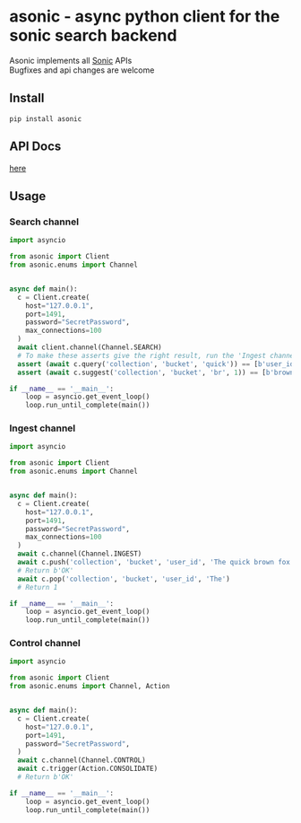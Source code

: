 # asonic - async python client for the sonic search backend
Asonic implements all [Sonic](https://github.com/valeriansaliou/sonic) APIs  
Bugfixes and api changes are welcome

## Install
`pip install asonic`

## API Docs
[here](https://asonic.readthedocs.io/en/latest/asonic.html#module-asonic.client)

## Usage
### Search channel
```python
import asyncio

from asonic import Client
from asonic.enums import Channel


async def main():
  c = Client.create(
    host="127.0.0.1",
    port=1491,
    password="SecretPassword",
    max_connections=100
  )
  await client.channel(Channel.SEARCH)
  # To make these asserts give the right result, run the 'Ingest channel' example first
  assert (await c.query('collection', 'bucket', 'quick')) == [b'user_id']
  assert (await c.suggest('collection', 'bucket', 'br', 1)) == [b'brown']

if __name__ == '__main__':
    loop = asyncio.get_event_loop()
    loop.run_until_complete(main())
```

### Ingest channel

```python
import asyncio

from asonic import Client
from asonic.enums import Channel


async def main():
  c = Client.create(
    host="127.0.0.1",
    port=1491,
    password="SecretPassword",
    max_connections=100
  )
  await c.channel(Channel.INGEST)
  await c.push('collection', 'bucket', 'user_id', 'The quick brown fox jumps over the lazy dog')
  # Return b'OK'
  await c.pop('collection', 'bucket', 'user_id', 'The')
  # Return 1

if __name__ == '__main__':
    loop = asyncio.get_event_loop()
    loop.run_until_complete(main())
```


### Control channel

```python
import asyncio

from asonic import Client
from asonic.enums import Channel, Action


async def main():
  c = Client.create(
    host="127.0.0.1",
    port=1491,
    password="SecretPassword",
  )
  await c.channel(Channel.CONTROL)
  await c.trigger(Action.CONSOLIDATE)
  # Return b'OK'

if __name__ == '__main__':
    loop = asyncio.get_event_loop()
    loop.run_until_complete(main())
```
